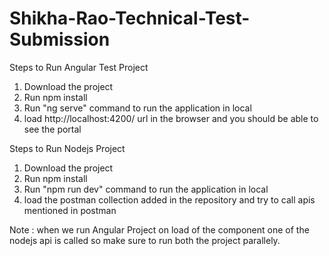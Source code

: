 # Shikha-Rao-Technical-Test-Submission

Steps to Run Angular Test Project

1. Download the project
2. Run npm install
3. Run "ng serve" command to run the application in local
4. load http://localhost:4200/ url in the browser and you should be able to see the portal

Steps to Run Nodejs Project

1. Download the project
2. Run npm install
3. Run "npm run dev" command to run the application in local
4. load the postman collection added in the repository and try to call apis mentioned in postman

Note : when we run Angular Project on load of the component one of the nodejs api is called so make sure to run both the project parallely.